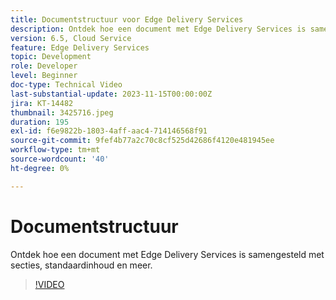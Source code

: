 ```yaml
---
title: Documentstructuur voor Edge Delivery Services
description: Ontdek hoe een document met Edge Delivery Services is samengesteld met secties, standaardinhoud en meer.
version: 6.5, Cloud Service
feature: Edge Delivery Services
topic: Development
role: Developer
level: Beginner
doc-type: Technical Video
last-substantial-update: 2023-11-15T00:00:00Z
jira: KT-14482
thumbnail: 3425716.jpeg
duration: 195
exl-id: f6e9822b-1803-4aff-aac4-714146568f91
source-git-commit: 9fef4b77a2c70c8cf525d42686f4120e481945ee
workflow-type: tm+mt
source-wordcount: '40'
ht-degree: 0%

---
```


# Documentstructuur

Ontdek hoe een document met Edge Delivery Services is samengesteld met secties, standaardinhoud en meer.

>[!VIDEO](https://video.tv.adobe.com/v/3425716/?learn=on)
